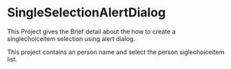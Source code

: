 # SingleSelectionAlertDialog

This Project gives the Brief detail about the how to create a singlechoiceitem selection using alert dialog.

This project contains an person name and select the person siglechoiceitem list.
